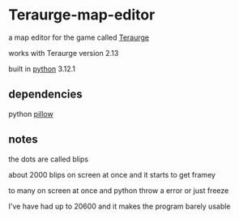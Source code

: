 # Teraurge-map-editor

a map editor for the game called [Teraurge](https://teraurge.blogspot.com)

works with Teraurge version 2.13

built in [python](https://www.python.org/) 3.12.1

## dependencies

python [pillow](https://pypi.org/project/Pillow/)

## notes
the dots are called blips

about 2000 blips on screen at once and it starts to get framey

to many on screen at once and python throw a error or just freeze

I've have had up to 20600 and it makes the program barely usable
